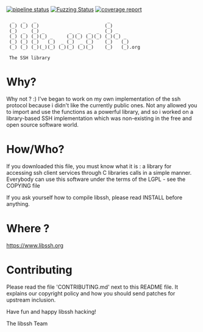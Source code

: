 [![pipeline status](https://gitlab.com/libssh/libssh-mirror/badges/master/pipeline.svg)](https://gitlab.com/libssh/libssh-mirror/commits/master)
[![Fuzzing Status](https://oss-fuzz-build-logs.storage.googleapis.com/badges/libssh.svg)](https://bugs.chromium.org/p/oss-fuzz/issues/list?sort=-opened&can=1&q=proj:libssh)
[![coverage report](https://gitlab.com/libssh/libssh-mirror/badges/add-coverage-pages/coverage.svg)](https://gitlab.com/libssh/libssh-mirror/-/commits/add-coverage-pages)

```
  _   _   _                          _
 (_) (_) (_)                        (_)
 (_)  _  (_) _         _  _   _  _  (_) _
 (_) (_) (_)(_) _     (_)(_) (_)(_) (_)(_) _
 (_) (_) (_)   (_)  _ (_)  _ (_)    (_)   (_)
 (_) (_) (_)(_)(_) (_)(_) (_)(_)    (_)   (_).org

 The SSH library

```

# Why?

Why not ? :) I've began to work on my own implementation of the ssh protocol
because i didn't like the currently public ones.
Not any allowed you to import and use the functions as a powerful library,
and so i worked on a library-based SSH implementation which was non-existing
in the free and open source software world.


# How/Who?

If you downloaded this file, you must know what it is : a library for
accessing ssh client services through C libraries calls in a simple manner.
Everybody can use this software under the terms of the LGPL - see the COPYING
file

If you ask yourself how to compile libssh, please read INSTALL before anything.

# Where ?

https://www.libssh.org

# Contributing

Please read the file 'CONTRIBUTING.md' next to this README file. It explains
our copyright policy and how you should send patches for upstream inclusion.

Have fun and happy libssh hacking!

The libssh Team
